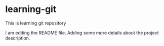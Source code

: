 # learning-git
This is learning git repository 

I am editing the README file. Adding some more details about the project description.

